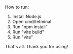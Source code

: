 How to run:
1. Install Node.js
2. Open cmd/tetminal
3. Run "npm install"
4. Run "vite build"
5. Run "vite"

That's all. Thank you for using!
